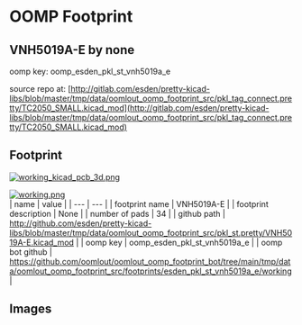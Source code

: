 # OOMP Footprint  
## VNH5019A-E  by none  
  
oomp key: oomp_esden_pkl_st_vnh5019a_e  
  
source repo at: [http://gitlab.com/esden/pretty-kicad-libs/blob/master/tmp/data/oomlout_oomp_footprint_src/pkl_tag_connect.pretty/TC2050_SMALL.kicad_mod](http://gitlab.com/esden/pretty-kicad-libs/blob/master/tmp/data/oomlout_oomp_footprint_src/pkl_tag_connect.pretty/TC2050_SMALL.kicad_mod)  
## Footprint  
  
[![working_kicad_pcb_3d.png](working_kicad_pcb_3d_600.png)](working_kicad_pcb_3d.png)  
  
[![working.png](working_600.png)](working.png)  
| name | value | 
| --- | --- | 
| footprint name | VNH5019A-E | 
| footprint description | None | 
| number of pads | 34 | 
| github path | http://github.com/esden/pretty-kicad-libs/blob/master/tmp/data/oomlout_oomp_footprint_src/pkl_st.pretty/VNH5019A-E.kicad_mod | 
| oomp key | oomp_esden_pkl_st_vnh5019a_e | 
| oomp bot github | https://github.com/oomlout/oomlout_oomp_footprint_bot/tree/main/tmp/data/oomlout_oomp_footprint_src/footprints/esden_pkl_st_vnh5019a_e/working | 
## Images  
